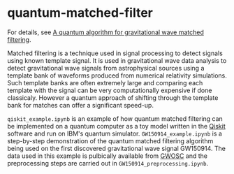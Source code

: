 # quantum-matched-filter

For details, see [A quantum algorithm for gravitational wave matched filtering](https://arxiv.org/abs/2109.01535).

Matched filtering is a technique used in signal processing to detect signals using known template signal. It is used in gravitational wave data analysis to detect gravitational wave signals from astrophysical sources using a template bank of waveforms produced from numerical relativity simulations. Such template banks are often extremely large and comparing each template with the signal can be very computationally expensive if done classicaly. However a quantum approach of shifting through the template bank for matches can offer a significant speed-up. 

`qiskit_example.ipynb` is an example of how quantum matched filtering can be implemented on a quantum computer as a toy model written in the [Qiskit](https://qiskit.org/) software and run on IBM's quantum simulator. `GW150914_example.ipynb` is a step-by-step demonstration of the quantum matched filtering algorithm being used on the first discovered gravitational wave signal GW150914. The data used in this example is pulbically available from [GWOSC](https://www.gw-openscience.org/about/) and the preprocessing steps are carried out in `GW150914_preprocessing.ipynb`.
